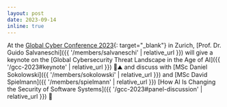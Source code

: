 ```yaml
---
layout: post
date: 2023-09-14
inline: true
---
```


At the [Global Cyber Conference 2023](https://globalcyberconference.com/){: target="_blank"} in Zurich,
[Prof. Dr. Guido Salvaneschi]({{ '/members/salvaneschi' | relative_url }})
will give a keynote on the [Global Cybersecurity Threat Landscape in the Age of AI]({{ '/gcc-2023#keynote' | relative_url }}) 🔐⛰️
and discuss with 
[MSc Daniel Sokolowski]({{ '/members/sokolowski' | relative_url }}) and
[MSc David Spielmann]({{ '/members/spielmann' | relative_url }})
[How AI Is Changing the Security of Software Systems]({{ '/gcc-2023#panel-discussion' | relative_url }}) 🏨
